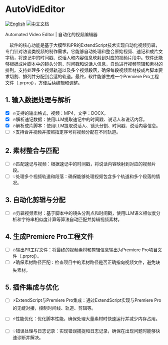 # AutoVidEditor

[![English](https://img.shields.io/badge/English-Click-yellow)](README.md)
[![中文文档](https://img.shields.io/badge/中文文档-点击查看-orange)](README-zh.md)

Automated Video Editor | 自动化的视频编辑器

&emsp;软件的核心功能是基于大模型和PR的ExtendScript技术实现自动化视频剪辑，专门针对访谈类视频的制作需求。它能够自动处理和整合原始视频、速记和成片文字稿，将速记中的时间戳、说话人和内容信息映射到对应的视频片段中。软件还能够根据成片脚本中的镜头分割、时间戳和说话人信息，自动进行视频剪辑和素材的排列。支持处理多个视频轨道以及多个视频段落，确保每段视频素材按成片脚本要求切割、排列并分配到合适的轨道。最终，软件能够生成一个Premiere Pro工程文件（.prproj），方便后续编辑和调整。

## 1. 输入数据处理与解析
- [x] 🔥支持的输出格式，视频：MP4，文字：DOCX。
- [x] 🔥解析速记数据：使用LLM提取速记中的时间戳、说话人和说话内容。
- [x] 🔥解析成片脚本：使用LLM提取说话人、镜头分割、时间戳、说话内容信息。
- [ ] ⚡支持合并视频并按照指定序号将视频分配在不同轨道。

## 2. 素材整合与匹配
- [ ] 🔥匹配速记与视频：根据速记中的时间戳，将说话内容映射到对应的视频片段。
- [ ] 💡处理多个视频轨道和段落：确保能够处理视频包含多个轨道和多个段落的情况。

## 3. 自动化剪辑与分配
- [ ] 🔥剪辑视频素材：基于脚本中的镜头分割点和时间戳，使用LLM语义相似度分析和字符串相似度计算等算法自动匹配并剪辑视频素材。

## 4. 生成Premiere Pro工程文件
- [ ] 🔥输出PR工程文件：将最终的视频素材和剪辑信息输出为Premiere Pro项目文件（.prproj）。
- [ ] ⚡确保素材路径匹配：检查项目中的素材路径是否正确指向视频文件，避免缺失素材。

## 5. 插件集成与优化
- [ ] ⚡ExtendScript与Premiere Pro集成：通过ExtendScript实现与Premiere Pro的无缝对接，控制时间线、轨道、剪辑等。
- [ ] ⚡性能优化：优化脚本性能，确保处理大量素材时快速运行并减少内存占用。
- [ ] 💡错误处理与日志记录：实现错误捕捉和日志记录，确保在出现问题时能够快速诊断并解决。



